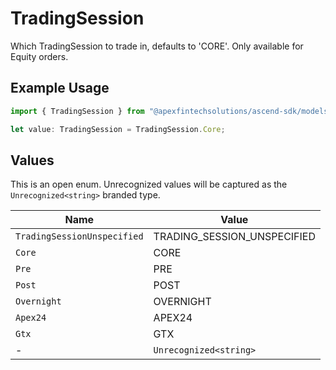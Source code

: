 # TradingSession

Which TradingSession to trade in, defaults to 'CORE'. Only available for Equity orders.

## Example Usage

```typescript
import { TradingSession } from "@apexfintechsolutions/ascend-sdk/models/components";

let value: TradingSession = TradingSession.Core;
```

## Values

This is an open enum. Unrecognized values will be captured as the `Unrecognized<string>` branded type.

| Name                        | Value                       |
| --------------------------- | --------------------------- |
| `TradingSessionUnspecified` | TRADING_SESSION_UNSPECIFIED |
| `Core`                      | CORE                        |
| `Pre`                       | PRE                         |
| `Post`                      | POST                        |
| `Overnight`                 | OVERNIGHT                   |
| `Apex24`                    | APEX24                      |
| `Gtx`                       | GTX                         |
| -                           | `Unrecognized<string>`      |